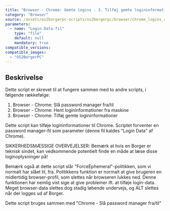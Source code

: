 ```yaml
---
title: "Browser - Chrome: Gemte logins - 3. Tilføj gemte logininformationer"
category: "Browser"
source: /assets/os2borgerpc-scripts/os2borgerpc/browser/chrome_logins_add.sh
parameters:
  - name: "Login Data-fil"
    type: "file"
    default: null
    mandatory: true
compatible_versions:
compatible_images:
  - "OS2BorgerPC"
---
```


## Beskrivelse
Dette script er skrevet til at fungere sammen med to andre scripts, i følgende rækkefølge:
1. Browser - Chrome: Slå password manager fra/til
2. Browser - Chrome: Hent logininformationer fra maskine
3. Browser - Chrome: Tilføj gemte logininformationer

Dette script kan tilføje logininformationer til Chrome.
Scriptet forventer en password manager-fil som parameter (denne fil kaldes "Login Data" af Chrome).

SIKKERHEDSMÆSSIGE OVERVEJELSER:
Bemærk at hvis en Borger er teknisk sindet, kan vedkommende potentielt finde en måde at læse disse loginoplysninger på!

Bemærk også at dette script slår "ForceEphemeral"-politikken, som vi normalt har slået til, fra. Politikkens funktion er normalt at give brugeren en midlertidig browser-profil, som slettes når browseren lukkes ned. Denne funktionen har nemlig vist sige at give problemer ift. at tilføje login-data. Meget browser-data slettes dog stadig løbende undervejs, og ALT slettes når der logges ud af Borger.

Dette script bruges sammen med "Chrome - Slå password manager fra/til"
